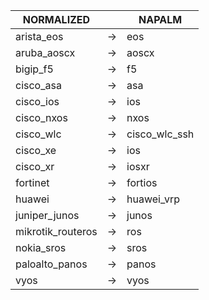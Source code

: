 | NORMALIZED | | NAPALM |
| ---------- | -- | ------ |
| arista_eos | → | eos |
| aruba_aoscx | → | aoscx |
| bigip_f5 | → | f5 |
| cisco_asa | → | asa |
| cisco_ios | → | ios |
| cisco_nxos | → | nxos |
| cisco_wlc | → | cisco_wlc_ssh |
| cisco_xe | → | ios |
| cisco_xr | → | iosxr |
| fortinet | → | fortios |
| huawei | → | huawei_vrp |
| juniper_junos | → | junos |
| mikrotik_routeros | → | ros |
| nokia_sros | → | sros |
| paloalto_panos | → | panos |
| vyos | → | vyos |